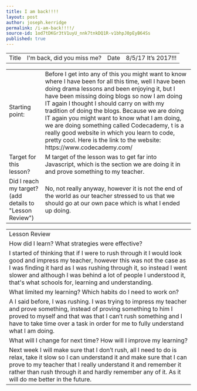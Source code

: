 ```yaml
---
title: I am back!!!!
layout: post
author: joseph.kerridge
permalink: /i-am-back!!!!/
source-id: 1od7tDKGr3tV1uyU_nnk7tnkDQ1R-v1bhpJ0pEyB64Ss
published: true
---
```

<table>
  <tr>
    <td>Title</td>
    <td>I'm back, did you miss me?</td>
    <td>Date</td>
    <td>8/5/17
It’s 2017!!!</td>
  </tr>
</table>


<table>
  <tr>
    <td>Starting point:</td>
    <td>Before I get into any of this you might want to know where I have been for all this time, well I have been doing drama lessons and been enjoying it, but I have been missing doing blogs so now I am doing IT again I thought I should carry on with my tradition of doing the blogs.
Because we are doing IT again you might want to know what I am doing, we are doing something called Codecademy, t is a really good website in which you learn to code, pretty cool. Here is the link to the website: https://www.codecademy.com/</td>
  </tr>
  <tr>
    <td>Target for this lesson?</td>
    <td>M target of the lesson was to get far into Javascript, which is the section we are doing it in and prove something to my teacher.</td>
  </tr>
  <tr>
    <td>Did I reach my target?
(add details to "Lesson Review")</td>
    <td>No, not really anyway, however it is not the end of the world as our teacher stressed to us that we should go at our own pace which is what I ended up doing.</td>
  </tr>
</table>


<table>
  <tr>
    <td>Lesson Review</td>
  </tr>
  <tr>
    <td>How did I learn? What strategies were effective?</td>
  </tr>
  <tr>
    <td>I started of thinking that if I were to rush through it I would look good and impress my teacher, however this was not the case as I was finding it hard as I was rushing through it, so instead I went slower and although I was behind a lot of people I understood it, that's what schools for, learning and understanding.</td>
  </tr>
  <tr>
    <td>What limited my learning? Which habits do I need to work on?</td>
  </tr>
  <tr>
    <td>A I said before, I was rushing. I was trying to impress my teacher and prove something, instead of proving something to him I proved to myself and that was that I can’t rush something and I have to take time over a task in order for me to fully understand what I am doing.</td>
  </tr>
  <tr>
    <td>What will I change for next time? How will I improve my learning?</td>
  </tr>
  <tr>
    <td>Next week I will make sure that I don’t rush, all I need to do is relax, take it slow so I can understand it and make sure that I can prove to my teacher that I really understand it and remember it rather than rush through it and hardly remember any of it. As it will do me better in the future.</td>
  </tr>
</table>


